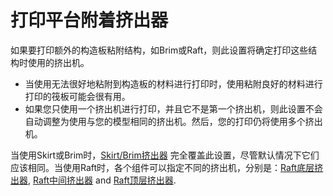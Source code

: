 打印平台附着挤出器
====
如果要打印额外的构造板粘附结构，如Brim或Raft，则此设置将确定打印这些结构时使用的挤出机。

* 当使用无法很好地粘附到构造板的材料进行打印时，使用粘附良好的材料进行打印的筏板可能会很有用。
* 如果您只使用一个挤出机进行打印，并且它不是第一个挤出机，则此设置不会自动调整为使用与您的模型相同的挤出机。然后，您的打印仍将使用多个挤出机。

当使用Skirt或Brim时，[Skirt/Brim挤出器](skirt_brim_extruder_nr.md) 完全覆盖此设置，尽管默认情况下它们应该相同。当使用Raft时，各个组件可以指定不同的挤出机，分别是：[Raft底层挤出器](raft_base_extruder_nr.md), [Raft中间挤出器](raft_interface_extruder_nr.md) and [Raft顶层挤出器](raft_surface_extruder_nr.md).
